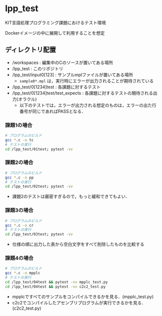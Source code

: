 # lpp_test
KIT言語処理プログラミング課題におけるテスト環境

Dockerイメージの中に展開して利用することを想定

## ディレクトリ配置

* /workspaces : 編集中のCのソースが置いてある場所
* /lpp_test   : このリポジトリ
* /lpp_test/input0[123] : サンプルmplファイルが置いてある場所
  * `sample0*.mpl` は，実行時にエラーが出力されることが期待されている
* /lpp_test/0[1234]test : 各課題に対するテスト
* /lpp_test/0[1234]test/test_expects : 各課題に対するテストの期待される出力(オラクル)
  * 以下のテストでは，エラーが出力される想定のものは，エラーの出た行番号が同じであればPASSとなる．

### 課題1の場合

```bash
# プログラムのビルド
gcc *.c -o tc
# テストの実行
cd /lpp_test/01test; pytest -vv
```

### 課題2の場合

```bash
# プログラムのビルド
gcc *.c -o pp
# テストの実行
cd /lpp_test/02test; pytest -vv
```
* 課題2のテストは厳密すぎるので，もっと緩和できてもよい．

### 課題3の場合

```bash
# プログラムのビルド
gcc *.c -o cr
# テストの実行
cd /lpp_test/03test; pytest -vv
```
* 仕様の順に出力した表から空白文字をすべて削除したものを比較する

### 課題4の場合

```bash
# プログラムのビルド
gcc *.c -o mpplc
# テストの実行
cd /lpp_test/04test && pytest -vv mpplc_test.py
cd /lpp_test/04test && pytest -vv c2c2_test.py

```
* mpplcですべてのサンプルをコンパイルできるかを見る．(mpplc_test.py)
* c2c2でコンパイルしたアセンブリプログラムが実行できるかを見る．(c2c2_test.py)
